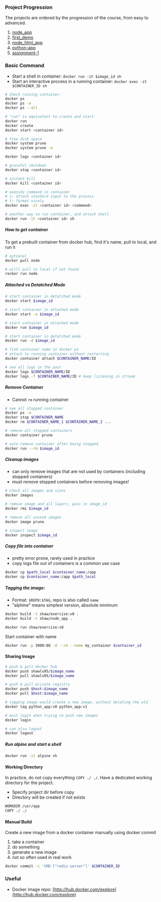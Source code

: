 ### Project Progression

The projects are ordered by the progression of the course, from easy to advanced.

1. [node_app](./node_app/)
2. [first_demo](./first-demo/)
3. [node_html_app](./node_html_app/)
4. [python-app](./python-app/)
5. [assignment-1](./assignment-1)

### Basic Command

- Start a shell in container: `docker run -it $image_id sh`
- Start an interactive process in a running container: `docker exec -it $CONTAINER_ID sh`

```bash
# Check running container:
docker ps
docker ps -a
docker ps --all

# "run" is equivalent to create and start
docker run
docker create
docker start <container id>

# free disk space
docker system prune
docker system prune -a

docker logs <container id>

# graceful shutdown
docker stop <container id>

# instant kill
docker kill <container id>

# execute command in container
# i: attach standard input to the process
# t: format nicely
docker exec -it <container id> <command>

# another way to run container, and attach shell
docker run -it <container id> sh
```

##### How to get container

To get a prebuilt container from docker hub, find it's name, pull to local, and run it

```bash
# optional
docker pull node

# willl pull to local if not found
rocker run node
```

##### Attached vs Detatched Mode

```bash
# start container in detatched mode
docker start $image_id

# start container in attached mode
docker start -a $image_id

# start container in attached mode
docker run $image_id

# start container in detatched mode
docker run -d $image_id

# find container name in docker ps
# attach to running container without restarting
docker container attach $CONTAINER_NAME/ID

# see all logs in the past
docker logs $CONTAINER_NAME/ID
docker logs -f $CONTAINER_NAME/ID # keep listening in stream
```

##### Remove Container

- Cannot `rm` running container

```bash
# see all stopped container
docker ps -a
docker stop $CONTAINER_NAME
docker rm $CONTAINER_NAME_1 $CONTAINER_NAME_2 ...

# remove all stopped containers
docker container prune

# auto-remove container after being stopped
docker run --rm $image_id
```

##### Cleanup images

- can only remove images that are not used by containers (including stopped containers)
- must remove stopped containers before removing images!

```bash
# check all images and sizes
docker images

# remove image and all layers, pass in image_id
docker rmi $image_id

# remove all unused images
docker image prune

# inspect image
docker inspect $image_id
```

##### Copy file into container

- pretty error prone, rarely used in practice
- copy logs file out of containers is a common use case

```bash
docker cp $path_local $container_name:/app
docker cp $container_name:/app $path_local
```

##### Tagging the image:

- Format: `$REPO:$TAG`, repo is also called `name`
- "alphine" means simplest version, absolute minimum

```bash
docker build -t shaw/exercise:v0 .
docker build -t shaw/node_app .

docker run shaw/exercise:v0
```

Start container with name

```bash
docker run -p 3000:80 -d --rm --name my_container $container_id
```

#### Sharing Image

```bash
# push & pull docker hub
docker push shawlu95/$image_name
docker pull shawlu95/$image_name

# push & pull private registry
docker push $host:$image_name
docker pull $host:$image_name

# tagging image would create a new image, without deleting the old
docker tag python_app:v0 python_app:v1

# must login when trying to push new images
docker login

# can also logout
docker logout
```

##### Run alpine and start a shell

```bash
docker run -it alpine sh
```

#### Working Directory

In practice, do not copy everything `COPY ./ ./`. Have a dedicated working directory for the project.

- Specify project dir before copy
- Directory will be created if not exists

```bash
WORKDIR /usr/app
COPY ./ ./
```

#### Manual Build

Create a new image from a docker container manually using docker commit

1. take a container
2. do something
3. generate a new image
4. not so often used in real work

```bash
docker commit -c 'CMD ["redis-server"]' $CONTAINER_ID
```

### Useful

- Docker image repo: [http://hub.docker.com/explore](http://hub.docker.com/explore)
